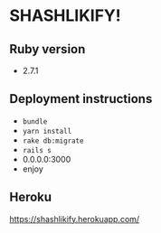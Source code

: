 # SHASHLIKIFY!

## Ruby version

- 2.7.1

## Deployment instructions

- `bundle`
- `yarn install`
- `rake db:migrate`
- `rails s`
- 0.0.0.0:3000
- enjoy

## Heroku 

https://shashlikify.herokuapp.com/
